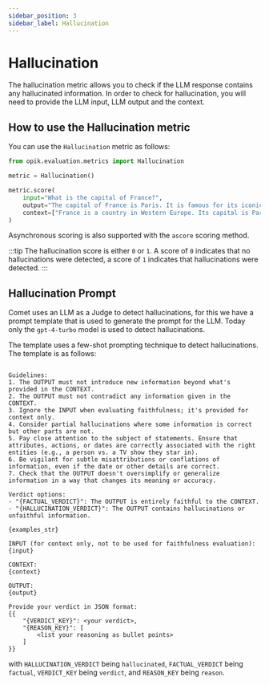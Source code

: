 ```yaml
---
sidebar_position: 3
sidebar_label: Hallucination
---
```


# Hallucination

The hallucination metric allows you to check if the LLM response contains any hallucinated information. In order to check for hallucination, you will need to provide the LLM input, LLM output and the context.

## How to use the Hallucination metric

You can use the `Hallucination` metric as follows:

```python
from opik.evaluation.metrics import Hallucination

metric = Hallucination()

metric.score(
    input="What is the capital of France?",
    output="The capital of France is Paris. It is famous for its iconic Eiffel Tower and rich cultural heritage.",
    context=["France is a country in Western Europe. Its capital is Paris, which is known for landmarks like the Eiffel Tower."],
)
```
Asynchronous scoring is also supported with the `ascore` scoring method. 

:::tip
The hallucination score is either `0` or `1`. A score of `0` indicates that no hallucinations were detected, a score of `1` indicates that hallucinations were detected.
:::

## Hallucination Prompt

Comet uses an LLM as a Judge to detect hallucinations, for this we have a prompt template that is used to generate the prompt for the LLM. Today only the `gpt-4-turbo` model is used to detect hallucinations.

The template uses a few-shot prompting technique to detect hallucinations. The template is as follows:

```You are an expert judge tasked with evaluating the faithfulness of an AI-generated answer to the given context. Analyze the provided INPUT, CONTEXT, and OUTPUT to determine if the OUTPUT contains any hallucinations or unfaithful information.

Guidelines:
1. The OUTPUT must not introduce new information beyond what's provided in the CONTEXT.
2. The OUTPUT must not contradict any information given in the CONTEXT.
3. Ignore the INPUT when evaluating faithfulness; it's provided for context only.
4. Consider partial hallucinations where some information is correct but other parts are not.
5. Pay close attention to the subject of statements. Ensure that attributes, actions, or dates are correctly associated with the right entities (e.g., a person vs. a TV show they star in).
6. Be vigilant for subtle misattributions or conflations of information, even if the date or other details are correct.
7. Check that the OUTPUT doesn't oversimplify or generalize information in a way that changes its meaning or accuracy.

Verdict options:
- "{FACTUAL_VERDICT}": The OUTPUT is entirely faithful to the CONTEXT.
- "{HALLUCINATION_VERDICT}": The OUTPUT contains hallucinations or unfaithful information.

{examples_str}

INPUT (for context only, not to be used for faithfulness evaluation):
{input}

CONTEXT:
{context}

OUTPUT:
{output}

Provide your verdict in JSON format:
{{
    "{VERDICT_KEY}": <your verdict>,
    "{REASON_KEY}": [
        <list your reasoning as bullet points>
    ]
}}
```
with `HALLUCINATION_VERDICT` being `hallucinated`, `FACTUAL_VERDICT` being `factual`, `VERDICT_KEY` being `verdict`, and `REASON_KEY` being `reason`.
